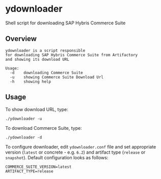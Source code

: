 # ydownloader
Shell script for downloading SAP Hybris Commerce Suite

Overview
--------

```
ydownloader is a script responsible
for downloading SAP Hybris Commerce Suite from Artifactory
and showing its download URL

Usage:
  -d    downloading Commerce Suite
  -u    showing Commerce Suite Download Url
  -h    showing help
```

Usage
-----

To show download URL, type:

```shell
./ydownloader -u
```

To download Commerce Suite, type:

```shell
./ydownloader -d
```

To configure downloader, edit `ydownloader.conf` file and set appropriate version (`latest` or concrete - e.g. `6.2`) and artifact type (`release` or `snapshot`). Default configuration looks as follows:

```
COMMERCE_SUITE_VERSION=latest
ARTIFACT_TYPE=release
```
